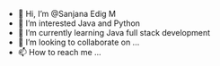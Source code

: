 - 👋 Hi, I’m @Sanjana Edig M
- 👀 I’m interested Java and Python
- 🌱 I’m currently learning Java full stack development
- 💞️ I’m looking to collaborate on ...
- 📫 How to reach me ...

<!---
SanjanaEdigM/SanjanaEdigM is a ✨ special ✨ repository because its `README.md` (this file) appears on your GitHub profile.
You can click the Preview link to take a look at your changes.
--->

